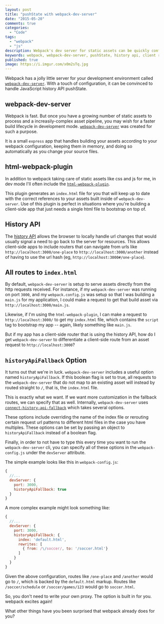 ```yaml
---
layout: post
title: "pushState with webpack-dev-server"
date: "2015-05-20"
comments: true
categories:
  - "Code"
tags:
  - "webpack"
  - "js"
description: Webpack's dev server for static assets can be quickly configured to handle JavaScript history api pushState.
keywords: webpack, webpack-dev-server, pushState, history api, client router
published: true
image: https://i.imgur.com/x0m2sTq.jpg
---
```


Webpack has a jolly little server for your development environment called [`webpack-dev-server`](http://webpack.github.io/docs/webpack-dev-server.html).  With a touch of configuration, it can be convinced to handle JavaScript history API pushState.

<!--more-->

## webpack-dev-server

Webpack is fast.  But once you have a growing number of static assets to process and a increasily-complex asset pipeline, you may wish for a faster build lifecycle in development mode.  [`webpack-dev-server`](http://webpack.github.io/docs/webpack-dev-server.html) was created for such a purpose.  

It is a small `express` app that handles building your assets according to your webpack configuration, keeping them in memory, and doing so automatically as you change your source files.

## html-webpack-plugin

In addition to webpack taking care of static assets like css and js for me, in dev mode I'll often include the [`html-webpack-plugin`](https://www.npmjs.com/package/html-webpack-plugin).  

This plugin generates an `index.html` file for you that will keep up to date with the correct references to your assets built inside of `webpack-dev-server`.  Use of this plugin is perfect in situations where you're building a client-side app that just needs a single html file to bootstrap on top of.

## History API

The [history API](https://developer.mozilla.org/en-US/docs/Web/Guide/API/DOM/Manipulating_the_browser_history#Adding_and_modifying_history_entries) allows the browser to locally handle url changes that would usually signal a need to go back to the server for resources.  This allows client-side apps to include routers that can navigate from urls like `http://localhost:3000/one-place` to `http://localhost:3000/another` instead of having to use the url hash (eg, `http://localhost:3000#/one-place`).

## All routes to `index.html`

By default, `webpack-dev-server` is setup to serve assets directly from the http requests received.  For instance, if my `webpack-dev-server` was running on port `3000`, and my `webpack.config.js` was setup so that I was building a `main.js` for my application, I could make a request to get that build asset via `http://localhost:3000/main.js`.  

Likewise, if I'm using the `html-webpack-plugin`, I can make a request to `http://localhost:3000/` to get my `index.html` file, which contains the `script` tag to bootstrap my app -- again, likely something like `main.js`.

But if my app has a client-side router that is using the history API, how do I get `webpack-dev-server` to differentiate a client-side route from an asset request to `http://localhost:3000`?

## `historyApiFallback` Option

It turns out that we're in luck.  `webpack-dev-server` includes a useful option named `historyApiFallback`.  If this boolean flag is set to true, all requests to the `webpack-dev-server` that do not map to an existing asset will instead by routed straight to `/`, that is, the `index.html` file.  

This is exactly what we want.  If we want more customization in the fallback routes, we can specify that as well.  Internally, `webpack-dev-server` uses [`connect-history-api-fallback`](https://github.com/bripkens/connect-history-api-fallback) which takes several options.

These options include overriding the name of the index file or rerouting certain request url patterns to different html files in the case you have multiples.  These options can be set by passing an object to `historyApiFallback` instead of a boolean flag.

Finally, in order to not have to type this every time you want to run the `webpack-dev-server` cli, you can specify all of these options in the `webpack-config.js` under the `devServer` attribute.  

The simple example looks like this in `webpack-config.js`:

```js
{
  //...
  devServer: {
    port: 3000,
    historyApiFallback: true
  }
}
```

A more complex example might look something like:

```js
{
  //...
  devServer: {
    port: 3000,
    historyApiFallback: {
      index: 'default.html',
      rewrites: [
        { from: /\/soccer/, to: '/soccer.html'}
      ]
    }
  }
}
```

Given the above configuration, routes like `/one-place` and `/another` would go to `/`, which is backed by the `default.html` markup.  Routes like `/soccer/schedule` or `/soccer/games/123` would go to `soccer.html`.

So, you don't need to write your own proxy.  The option is built in for you.  webpack excites again!

What other things have you been surprised that webpack already does for you?
